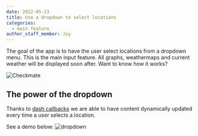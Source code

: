 ```yaml
---
date: 2022-05-23
title: Use a dropdown to select locations
categories:
  - main feature
author_staff_member: Joy
---
```


The goal of the app is to have the user select locations from a dropdown menu. This is the main input feature. All graphs, weathermaps and current weather will be displayed soon after. Want to know how it works?

![Checkmate](https://cdn.dribbble.com/users/6458/screenshots/765642/dropdown-animated.gif)

## The power of the dropdown

Thanks to [dash callbacks](https://dash.plotly.com/basic-callbacks) we are able to have content dynamically updated every time a user selects a location.

See a demo below:
![dropdown](https://user-images.githubusercontent.com/103201519/170586339-5bd61923-74f7-4a9a-b389-ecede78e2c34.gif)

